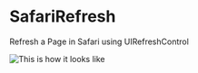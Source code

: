 SafariRefresh
=============

Refresh a Page in Safari using UIRefreshControl

![This is how it looks like](http://i.imgur.com/e2ACXZ2.png)
